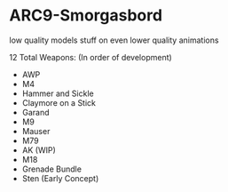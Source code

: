 # ARC9-Smorgasbord
low quality models stuff on even lower quality animations

12 Total Weapons: (In order of development)
- AWP 
- M4
- Hammer and Sickle
- Claymore on a Stick
- Garand
- M9
- Mauser
- M79
- AK (WIP)
- M18
- Grenade Bundle
- Sten (Early Concept)